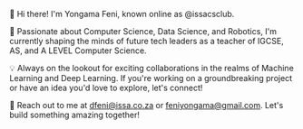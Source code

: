 👋 Hi there! I'm Yongama Feni, known online as @issacsclub.

🚀 Passionate about Computer Science, Data Science, and Robotics, I'm currently shaping the minds of future tech leaders as a teacher of IGCSE, AS, and A LEVEL Computer Science.

💡 Always on the lookout for exciting collaborations in the realms of Machine Learning and Deep Learning. If you're working on a groundbreaking project or have an idea you'd love to explore, let's connect!

📧 Reach out to me at dfeni@issa.co.za or feniyongama@gmail.com. Let's build something amazing together!



<!---
issacsclub/issacsclub is a ✨ special ✨ repository because its `README.md` (this file) appears on your GitHub profile.
You can click the Preview link to take a look at your changes.
--->
